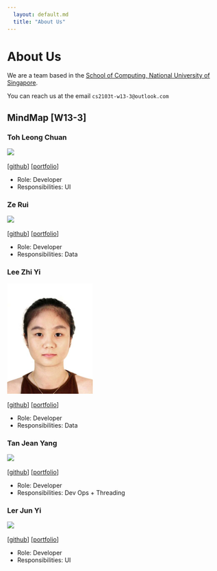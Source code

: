 ```yaml
---
  layout: default.md
  title: "About Us"
---
```


# About Us

We are a team based in the [School of Computing, National University of Singapore](http://www.comp.nus.edu.sg).

You can reach us at the email `cs2103t-w13-3@outlook.com`

## MindMap [W13-3]

### Toh Leong Chuan

<img src="images/t-leongchuan.png" width="200px">

[[github](https://github.com/t-leongchuan)]
[[portfolio](team/johndoe.md)]

* Role: Developer
* Responsibilities: UI

### Ze Rui

<img src="images/slidings.png" width="200px">

[[github](https://github.com/slidings)]
[[portfolio](team/johndoe.md)]

* Role: Developer
* Responsibilities: Data

### Lee Zhi Yi

<img src="images/zhiyi12345.png" width="200px">

[[github](http://github.com/zhiyi12345)]
[[portfolio](team/johndoe.md)]


* Role: Developer
* Responsibilities: Data

### Tan Jean Yang

<img src="images/jeanyang04.png" width="200px">

[[github](http://github.com/jeanyang04)]
[[portfolio](team/johndoe.md)]

* Role: Developer
* Responsibilities: Dev Ops + Threading

### Ler Jun Yi

<img src="images/junyi73.png" width="200px">

[[github](http://github.com/junyi73)]
[[portfolio](team/johndoe.md)]

* Role: Developer
* Responsibilities: UI
